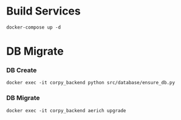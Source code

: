 # Build Services

```
docker-compose up -d
```

# DB Migrate

### DB Create
```
docker exec -it corpy_backend python src/database/ensure_db.py
```

### DB Migrate
```
docker exec -it corpy_backend aerich upgrade
```


